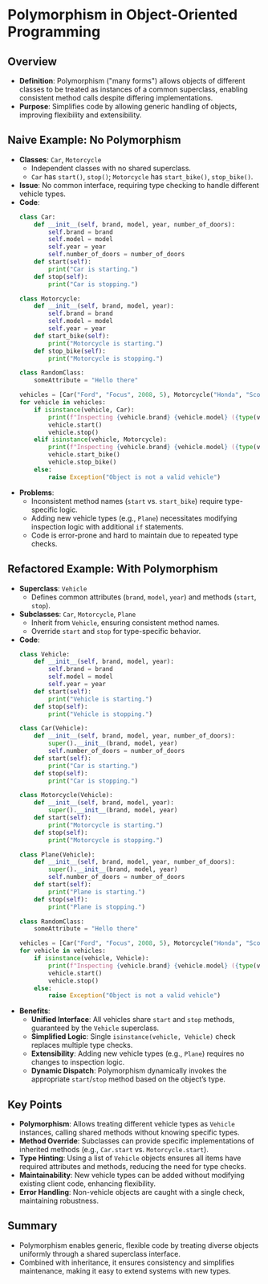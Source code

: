 # Polymorphism in Object-Oriented Programming

## Overview
- **Definition**: Polymorphism ("many forms") allows objects of different classes to be treated as instances of a common superclass, enabling consistent method calls despite differing implementations.
- **Purpose**: Simplifies code by allowing generic handling of objects, improving flexibility and extensibility.

## Naive Example: No Polymorphism
- **Classes**: `Car`, `Motorcycle`
  - Independent classes with no shared superclass.
  - `Car` has `start()`, `stop()`; `Motorcycle` has `start_bike()`, `stop_bike()`.
- **Issue**: No common interface, requiring type checking to handle different vehicle types.
- **Code**:
  ```python
  class Car:
      def __init__(self, brand, model, year, number_of_doors):
          self.brand = brand
          self.model = model
          self.year = year
          self.number_of_doors = number_of_doors
      def start(self):
          print("Car is starting.")
      def stop(self):
          print("Car is stopping.")

  class Motorcycle:
      def __init__(self, brand, model, year):
          self.brand = brand
          self.model = model
          self.year = year
      def start_bike(self):
          print("Motorcycle is starting.")
      def stop_bike(self):
          print("Motorcycle is stopping.")

  class RandomClass:
      someAttribute = "Hello there"

  vehicles = [Car("Ford", "Focus", 2008, 5), Motorcycle("Honda", "Scoopy", 2018), RandomClass()]
  for vehicle in vehicles:
      if isinstance(vehicle, Car):
          print(f"Inspecting {vehicle.brand} {vehicle.model} ({type(vehicle).__name__})")
          vehicle.start()
          vehicle.stop()
      elif isinstance(vehicle, Motorcycle):
          print(f"Inspecting {vehicle.brand} {vehicle.model} ({type(vehicle).__name__})")
          vehicle.start_bike()
          vehicle.stop_bike()
      else:
          raise Exception("Object is not a valid vehicle")
  ```
- **Problems**:
  - Inconsistent method names (`start` vs. `start_bike`) require type-specific logic.
  - Adding new vehicle types (e.g., `Plane`) necessitates modifying inspection logic with additional `if` statements.
  - Code is error-prone and hard to maintain due to repeated type checks.

## Refactored Example: With Polymorphism
- **Superclass**: `Vehicle`
  - Defines common attributes (`brand`, `model`, `year`) and methods (`start`, `stop`).
- **Subclasses**: `Car`, `Motorcycle`, `Plane`
  - Inherit from `Vehicle`, ensuring consistent method names.
  - Override `start` and `stop` for type-specific behavior.
- **Code**:
  ```python
  class Vehicle:
      def __init__(self, brand, model, year):
          self.brand = brand
          self.model = model
          self.year = year
      def start(self):
          print("Vehicle is starting.")
      def stop(self):
          print("Vehicle is stopping.")

  class Car(Vehicle):
      def __init__(self, brand, model, year, number_of_doors):
          super().__init__(brand, model, year)
          self.number_of_doors = number_of_doors
      def start(self):
          print("Car is starting.")
      def stop(self):
          print("Car is stopping.")

  class Motorcycle(Vehicle):
      def __init__(self, brand, model, year):
          super().__init__(brand, model, year)
      def start(self):
          print("Motorcycle is starting.")
      def stop(self):
          print("Motorcycle is stopping.")

  class Plane(Vehicle):
      def __init__(self, brand, model, year, number_of_doors):
          super().__init__(brand, model, year)
          self.number_of_doors = number_of_doors
      def start(self):
          print("Plane is starting.")
      def stop(self):
          print("Plane is stopping.")

  class RandomClass:
      someAttribute = "Hello there"

  vehicles = [Car("Ford", "Focus", 2008, 5), Motorcycle("Honda", "Scoopy", 2018), Plane("Boeing", "747", 2015, 16), RandomClass()]
  for vehicle in vehicles:
      if isinstance(vehicle, Vehicle):
          print(f"Inspecting {vehicle.brand} {vehicle.model} ({type(vehicle).__name__})")
          vehicle.start()
          vehicle.stop()
      else:
          raise Exception("Object is not a valid vehicle")
  ```
- **Benefits**:
  - **Unified Interface**: All vehicles share `start` and `stop` methods, guaranteed by the `Vehicle` superclass.
  - **Simplified Logic**: Single `isinstance(vehicle, Vehicle)` check replaces multiple type checks.
  - **Extensibility**: Adding new vehicle types (e.g., `Plane`) requires no changes to inspection logic.
  - **Dynamic Dispatch**: Polymorphism dynamically invokes the appropriate `start`/`stop` method based on the object’s type.

## Key Points
- **Polymorphism**: Allows treating different vehicle types as `Vehicle` instances, calling shared methods without knowing specific types.
- **Method Override**: Subclasses can provide specific implementations of inherited methods (e.g., `Car.start` vs. `Motorcycle.start`).
- **Type Hinting**: Using a list of `Vehicle` objects ensures all items have required attributes and methods, reducing the need for type checks.
- **Maintainability**: New vehicle types can be added without modifying existing client code, enhancing flexibility.
- **Error Handling**: Non-vehicle objects are caught with a single check, maintaining robustness.

## Summary
- Polymorphism enables generic, flexible code by treating diverse objects uniformly through a shared superclass interface.
- Combined with inheritance, it ensures consistency and simplifies maintenance, making it easy to extend systems with new types.